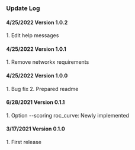 ### Update Log

<h4> 4/25/2022 Version 1.0.2 </h4>
1. Edit help messages

<h4> 4/25/2022 Version 1.0.1 </h4>
1. Remove networkx requirements

<h4> 4/25/2022 Version 1.0.0 </h4>
1. Bug fix
2. Prepared readme

<h4> 6/28/2021 Version 0.1.1 </h4>
1. Option --scoring roc_curve: Newly implemented

<h4> 3/17/2021 Version 0.1.0 </h4>
1. First release